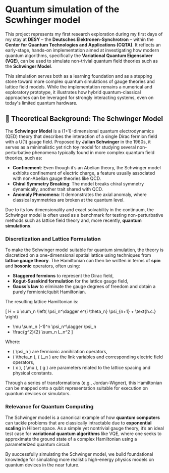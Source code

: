 # Quantum simulation of the Scwhinger model 
This project represents my first research exploration during my first days of my stay at **DESY** – the **Deutsches Elektronen-Synchrotron** – within the **Center for Quantum Technologies and Applications (CQTA)**. It reflects an early-stage, hands-on implementation aimed at investigating how modern quantum algorithms, specifically the **Variational Quantum Eigensolver (VQE)**, can be used to simulate non-trivial quantum field theories such as the **Schwinger Model**.

This simulation serves both as a learning foundation and as a stepping stone toward more complex quantum simulations of gauge theories and lattice field models. While the implementation remains a numerical and exploratory prototype, it illustrates how hybrid quantum-classical approaches can be leveraged for strongly interacting systems, even on today's limited quantum hardware.

## 🧾 Theoretical Background: The Schwinger Model

The **Schwinger Model** is a (1+1)-dimensional quantum electrodynamics (QED) theory that describes the interaction of a single Dirac fermion field with a U(1) gauge field. Proposed by **Julian Schwinger** in the 1960s, it serves as a minimalistic yet rich toy model for studying several non-perturbative phenomena typically found in more complex quantum field theories, such as:

- **Confinement**: Even though it’s an Abelian theory, the Schwinger model exhibits confinement of electric charge, a feature usually associated with non-Abelian gauge theories like QCD.
- **Chiral Symmetry Breaking**: The model breaks chiral symmetry dynamically, another trait shared with QCD.
- **Anomaly Phenomena**: It demonstrates the axial anomaly, where classical symmetries are broken at the quantum level.

Due to its low dimensionality and exact solvability in the continuum, the Schwinger model is often used as a benchmark for testing non-perturbative methods such as lattice field theory and, more recently, **quantum simulations**.

### Discretization and Lattice Formulation

To make the Schwinger model suitable for quantum simulation, the theory is discretized on a one-dimensional spatial lattice using techniques from **lattice gauge theory**. The Hamiltonian can then be written in terms of **spin** and **bosonic** operators, often using:

- **Staggered fermions** to represent the Dirac field,
- **Kogut-Susskind formulation** for the lattice gauge field,
- **Gauss’s law** to eliminate the gauge degrees of freedom and obtain a purely fermionic/qubit Hamiltonian.

The resulting lattice Hamiltonian is:

\[
H = x \sum_n \left( \psi_n^\dagger e^{i \theta_n} \psi_{n+1} + \text{h.c.} \right)
+ \mu \sum_n (-1)^n \psi_n^\dagger \psi_n
+ \frac{g^2}{2} \sum_n L_n^2
\]

Where:
- \( \psi_n \) are fermionic annihilation operators,
- \( \theta_n \), \( L_n \) are the link variables and corresponding electric field operators,
- \( x \), \( \mu \), \( g \) are parameters related to the lattice spacing and physical constants.

Through a series of transformations (e.g., Jordan-Wigner), this Hamiltonian can be mapped onto a qubit representation suitable for execution on quantum devices or simulators.

### Relevance for Quantum Computing

The Schwinger model is a canonical example of how **quantum computers** can tackle problems that are classically intractable due to **exponential scaling** in Hilbert space. As a simple yet nontrivial gauge theory, it’s an ideal test case for **variational quantum algorithms** like VQE, where one seeks to approximate the ground state of a complex Hamiltonian using a parameterized quantum circuit.

By successfully simulating the Schwinger model, we build foundational knowledge for simulating more realistic high-energy physics models on quantum devices in the near future.


